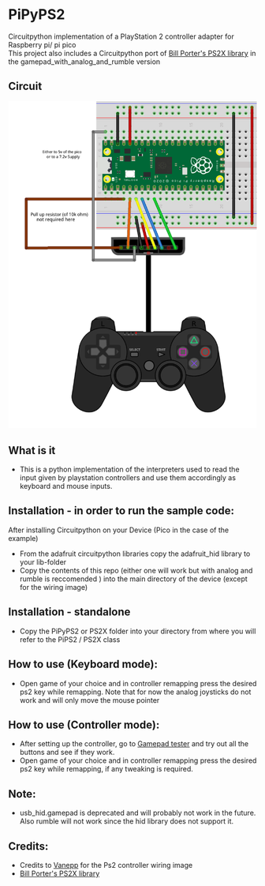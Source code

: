 # PiPyPS2
Circuitpython implementation of a PlayStation 2 controller adapter for Raspberry pi/ pi pico <br>
This project also includes a Circuitpython port of [Bill Porter's PS2X library](https://github.com/madsci1016/Arduino-PS2X) in the gamepad_with_analog_and_rumble version

## Circuit 
![Circuit wiring image](https://github.com/nandanhere/PiPyPs2/blob/main/wiring.png)

## What is it
- This is a python implementation of the interpreters used to read the input given by playstation controllers and use them accordingly as keyboard and mouse inputs. 

## Installation - in order to run the sample code:
After installing Circuitpython on your Device (Pico in the case of the example)
- From the adafruit circuitpython libraries copy the adafruit_hid library to your lib-folder
- Copy the contents of this repo (either one will work but with analog and rumble is reccomended ) into the main directory of the device (except for the wiring image)

 ## Installation - standalone
 - Copy the PiPyPS2  or PS2X folder into your directory from where you will refer to the PiPS2 / PS2X class

## How to use (Keyboard mode):
- Open game of your choice and in controller remapping press the desired ps2 key while remapping. Note that for now the analog joysticks do not work and will only move the mouse pointer

## How to use (Controller mode):
- After setting up the controller, go to [Gamepad tester](https://gamepad-tester.com/) and try out all the buttons and see if they work. 
- Open game of your choice and in controller remapping press the desired ps2 key while remapping, if any tweaking is required.

## Note:
- usb_hid.gamepad is deprecated and will probably not work in the future. Also rumble will not work since the hid library does not support it. 
## Credits:
- Credits to [Vanepp](https://forum.fritzing.org/u/vanepp/summary) for the Ps2 controller wiring image
- [Bill Porter's PS2X library](https://github.com/madsci1016/Arduino-PS2X)
